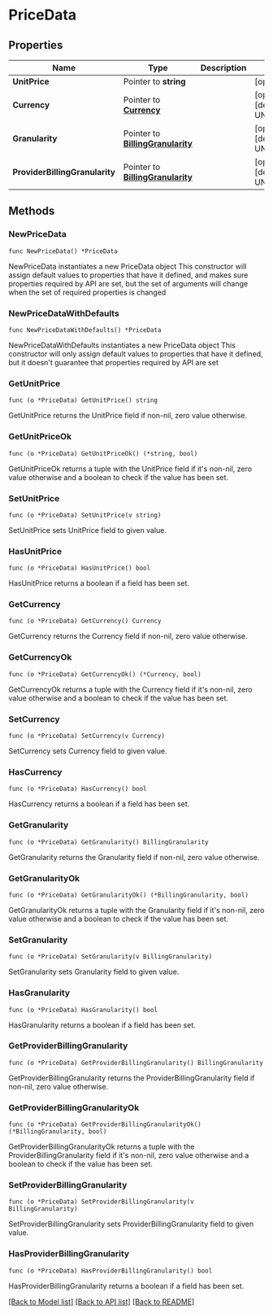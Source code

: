 # PriceData

## Properties

Name | Type | Description | Notes
------------ | ------------- | ------------- | -------------
**UnitPrice** | Pointer to **string** |  | [optional] 
**Currency** | Pointer to [**Currency**](Currency.md) |  | [optional] [default to UNDEFINED]
**Granularity** | Pointer to [**BillingGranularity**](BillingGranularity.md) |  | [optional] [default to UNDEFINED]
**ProviderBillingGranularity** | Pointer to [**BillingGranularity**](BillingGranularity.md) |  | [optional] [default to UNDEFINED]

## Methods

### NewPriceData

`func NewPriceData() *PriceData`

NewPriceData instantiates a new PriceData object
This constructor will assign default values to properties that have it defined,
and makes sure properties required by API are set, but the set of arguments
will change when the set of required properties is changed

### NewPriceDataWithDefaults

`func NewPriceDataWithDefaults() *PriceData`

NewPriceDataWithDefaults instantiates a new PriceData object
This constructor will only assign default values to properties that have it defined,
but it doesn't guarantee that properties required by API are set

### GetUnitPrice

`func (o *PriceData) GetUnitPrice() string`

GetUnitPrice returns the UnitPrice field if non-nil, zero value otherwise.

### GetUnitPriceOk

`func (o *PriceData) GetUnitPriceOk() (*string, bool)`

GetUnitPriceOk returns a tuple with the UnitPrice field if it's non-nil, zero value otherwise
and a boolean to check if the value has been set.

### SetUnitPrice

`func (o *PriceData) SetUnitPrice(v string)`

SetUnitPrice sets UnitPrice field to given value.

### HasUnitPrice

`func (o *PriceData) HasUnitPrice() bool`

HasUnitPrice returns a boolean if a field has been set.

### GetCurrency

`func (o *PriceData) GetCurrency() Currency`

GetCurrency returns the Currency field if non-nil, zero value otherwise.

### GetCurrencyOk

`func (o *PriceData) GetCurrencyOk() (*Currency, bool)`

GetCurrencyOk returns a tuple with the Currency field if it's non-nil, zero value otherwise
and a boolean to check if the value has been set.

### SetCurrency

`func (o *PriceData) SetCurrency(v Currency)`

SetCurrency sets Currency field to given value.

### HasCurrency

`func (o *PriceData) HasCurrency() bool`

HasCurrency returns a boolean if a field has been set.

### GetGranularity

`func (o *PriceData) GetGranularity() BillingGranularity`

GetGranularity returns the Granularity field if non-nil, zero value otherwise.

### GetGranularityOk

`func (o *PriceData) GetGranularityOk() (*BillingGranularity, bool)`

GetGranularityOk returns a tuple with the Granularity field if it's non-nil, zero value otherwise
and a boolean to check if the value has been set.

### SetGranularity

`func (o *PriceData) SetGranularity(v BillingGranularity)`

SetGranularity sets Granularity field to given value.

### HasGranularity

`func (o *PriceData) HasGranularity() bool`

HasGranularity returns a boolean if a field has been set.

### GetProviderBillingGranularity

`func (o *PriceData) GetProviderBillingGranularity() BillingGranularity`

GetProviderBillingGranularity returns the ProviderBillingGranularity field if non-nil, zero value otherwise.

### GetProviderBillingGranularityOk

`func (o *PriceData) GetProviderBillingGranularityOk() (*BillingGranularity, bool)`

GetProviderBillingGranularityOk returns a tuple with the ProviderBillingGranularity field if it's non-nil, zero value otherwise
and a boolean to check if the value has been set.

### SetProviderBillingGranularity

`func (o *PriceData) SetProviderBillingGranularity(v BillingGranularity)`

SetProviderBillingGranularity sets ProviderBillingGranularity field to given value.

### HasProviderBillingGranularity

`func (o *PriceData) HasProviderBillingGranularity() bool`

HasProviderBillingGranularity returns a boolean if a field has been set.


[[Back to Model list]](../README.md#documentation-for-models) [[Back to API list]](../README.md#documentation-for-api-endpoints) [[Back to README]](../README.md)


